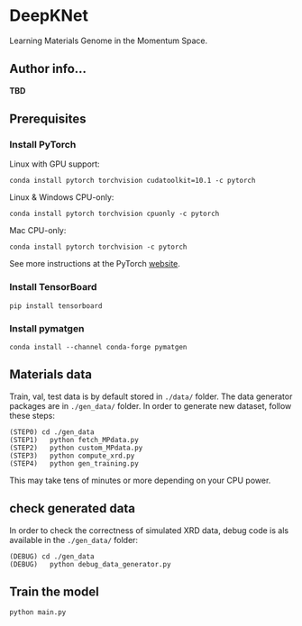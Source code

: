 # DeepKNet
Learning Materials Genome in the Momentum Space.


## Author info...
**TBD**


## Prerequisites

### Install PyTorch
Linux with GPU support:
```code
conda install pytorch torchvision cudatoolkit=10.1 -c pytorch
```
Linux & Windows CPU-only: 
```code
conda install pytorch torchvision cpuonly -c pytorch
```
Mac CPU-only:
```code
conda install pytorch torchvision -c pytorch
```
See more instructions at the PyTorch [website](https://pytorch.org/get-started/locally/).

### Install TensorBoard
```code
pip install tensorboard
```

### Install pymatgen
```code
conda install --channel conda-forge pymatgen
```


## Materials data
Train, val, test data is by default stored in `./data/` folder.
The data generator packages are in `./gen_data/` folder.
In order to generate new dataset, follow these steps:
```code
(STEP0) cd ./gen_data
(STEP1)   python fetch_MPdata.py
(STEP2)   python custom_MPdata.py
(STEP3)   python compute_xrd.py
(STEP4)   python gen_training.py
```
This may take tens of minutes or more depending on your CPU power.


## check generated data
In order to check the correctness of simulated XRD data, debug 
code is als available in the `./gen_data/` folder:
```code
(DEBUG) cd ./gen_data
(DEBUG)   python debug_data_generator.py
```


## Train the model
```python
python main.py 
```



